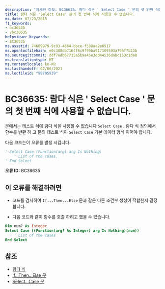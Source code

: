 ```yaml
---
description: "자세한 정보: BC36635: 람다 식은 ' Select Case ' 문의 첫 번째 식에 사용할 수 없습니다."
title: 람다 식은 'Select Case' 문의 첫 번째 식에 사용할 수 없습니다.
ms.date: 07/20/2015
f1_keywords:
- bc36635
- vbc36635
helpviewer_keywords:
- BC36635
ms.assetid: 74609979-9c03-4864-bbce-f588aa2e0917
ms.openlocfilehash: e0c388db7164f6c9f99ba917109593a796f7b23b
ms.sourcegitcommit: ddf7edb67715a5b9a45e3dd44536dabc153c1de0
ms.translationtype: MT
ms.contentlocale: ko-KR
ms.lasthandoff: 02/06/2021
ms.locfileid: "99795939"
---
```

# <a name="bc36635-lambda-expressions-are-not-valid-in-the-first-expression-of-a-select-case-statement"></a>BC36635: 람다 식은 ' Select Case ' 문의 첫 번째 식에 사용할 수 없습니다.

문에서는 테스트 식에 람다 식을 사용할 수 없습니다 `Select Case` . 람다 식 정의에서 함수를 반환 하 고 문의 테스트 식이 `Select Case` 기본 데이터 형식 이어야 합니다.

 다음 코드는이 오류를 발생 시킵니다.

```vb
' Select Case (Function(arg) arg Is Nothing)
    ' List of the cases.
' End Select
```

 **오류 ID:** BC36635

## <a name="to-correct-this-error"></a>이 오류를 해결하려면

- 코드를 검사하여 `If...Then...Else` 문과 같은 다른 조건부 생성이 적합한지 결정합니다.

- 다음 코드와 같이 함수를 호출 하려고 했을 수 있습니다.

```vb
Dim num? As Integer
Select Case ((Function(arg? As Integer) arg Is Nothing)(num))
    ' List of the cases
End Select
```

## <a name="see-also"></a>참조

- [람다 식](../../programming-guide/language-features/procedures/lambda-expressions.md)
- [If...Then...Else 문](../statements/if-then-else-statement.md)
- [Select...Case 문](../statements/select-case-statement.md)
